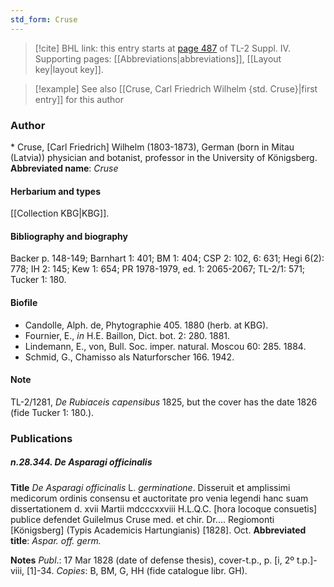 ```yaml
---
std_form: Cruse
---
```


> [!cite] BHL link: this entry starts at [page 487](https://www.biodiversitylibrary.org/page/33266164) of TL-2 Suppl. IV.
> Supporting pages: [[Abbreviations|abbreviations]], [[Layout key|layout key]].

> [!example] See also [[Cruse, Carl Friedrich Wilhelm {std. Cruse}|first entry]] for this author

### Author

\* Cruse, \[Carl Friedrich\] Wilhelm (1803-1873), German (born in Mitau (Latvia)) physician and botanist, professor in the University of Königsberg. 
**Abbreviated name**: *Cruse*

#### Herbarium and types

[[Collection KBG|KBG]].

#### Bibliography and biography

Backer p. 148-149; Barnhart 1: 401; BM 1: 404; CSP 2: 102, 6: 631; Hegi 6(2): 778; IH 2: 145; Kew 1: 654; PR 1978-1979, ed. 1: 2065-2067; TL-2/1: 571; Tucker 1: 180.

#### Biofile

- Candolle, Alph. de, Phytographie 405. 1880 (herb. at KBG).
- Fournier, E., *in* H.E. Baillon, Dict. bot. 2: 280. 1881.
- Lindemann, E., von, Bull. Soc. imper. natural. Moscou 60: 285. 1884.
- Schmid, G., Chamisso als Naturforscher 166. 1942.

#### Note

TL-2/1281, *De Rubiaceis capensibus* 1825, but the cover has the date 1826 (fide Tucker 1: 180.).

### Publications

##### n.28.344. De Asparagi officinalis

**Title**
*De Asparagi officinalis* L. *germinatione*. Disseruit et amplissimi medicorum ordinis consensu et auctoritate pro venia legendi hanc suam dissertationem d. xvii Martii mdcccxxviii H.L.Q.C. \[hora locoque consuetis\] publice defendet Guilelmus Cruse med. et chir. Dr.... Regiomonti \[Königsberg\] (Typis Academicis Hartungianis) \[1828\]. Oct.
**Abbreviated title**: *Aspar. off. germ.*

**Notes**
*Publ*.: 17 Mar 1828 (date of defense thesis), cover-t.p., p. \[i, 2º t.p.\]-viii, \[1\]-34. *Copies*: B, BM, G, HH (fide catalogue libr. GH).

